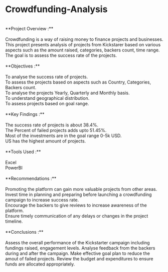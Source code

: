 # Crowdfunding-Analysis<br/>
<br/>
**Project Overview :**<br/>
<br/>
Crowdfunding is a way of raising money to finance projects and businesses. This project presents analysis of projects from Kickstarer based on various aspects such as the amount raised, categories, backers count, time range. The goal is to assess the success rate of the projects.<br/>
<br/>
**Objectives :**<br/>
<br/>
To analyse the success rate of projects.<br/>
To assess the projects based on aspects such as Country, Categories, Backers count.<br/>
To analyse the projects Yearly, Quarterly and Monthly basis.<br/>
To understand geographical distribution.<br/>
To assess projects based on goal range.<br/>
<br/>
**Key Findings :**<br/>
<br/>
The success rate of projects is about 38.4%.<br/>
The Percent of failed projects adds upto 51.45%.<br/>
Most of the investments are in the goal range 0-5k USD.<br/>
US has the highest amount of projects.<br/>
<br/>
**Tools Used :**<br/>
<br/>
Excel<br/>
PowerBI<br/>
<br/>
**Recommendations :**<br/>
<br/>
Promoting the platform can gain more valuable projects from other areas.<br/>
Invest time in planning and preparing before launching a crowdfunding campaign to increase success rate.<br/>
Encourage the backers to give reviews to increase awareness of the platform.<br/>
Ensure timely communication of any delays or changes in the project timeline.<br/>
<br/>
**Conclusions :**<br/>
<br/>
Assess the overall performance of the Kickstarter campaign including fundings raised, engagement levels. Analyse feedback from the backers during and after the campaign. Make effective goal plan to reduce the amout of failed projects. Review the budget and expenditures to ensure funds are allocated appropriately.<br/>

 

 
